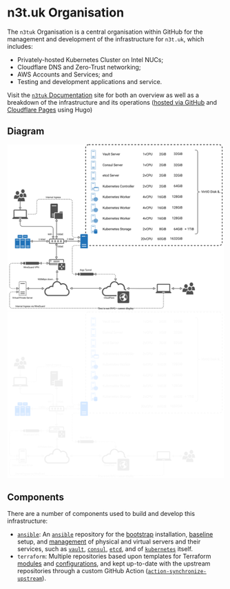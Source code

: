 # n3t.uk Organisation

The `n3tuk` Organisation is a central organisation within GitHub for the
management and development of the infrastructure for `n3t.uk`, which includes:

- Privately-hosted Kubernetes Cluster on Intel NUCs;
- Cloudflare DNS and Zero-Trust networking;
- AWS Accounts and Services; and
- Testing and development applications and service.

Visit the [`n3tuk` Documentation][n3tuk-documentation] site for both an
overview as well as a breakdown of the infrastructure and its operations
([hosted via GitHub][github-n3tuk-documentation] and [Cloudflare
Pages][cloudflare-pages] using Hugo)

[n3tuk-documentation]: https://documentation.n3t.uk
[github-n3tuk-documentation]: https://github.com/n3tuk/documentation
[cloudflare-pages]: https://pages.cloudflare.com/

## Diagram

![Network Diagram (Light Mode)](https://github.com/n3tuk/.github/blob/main/images/network-light.svg#gh-light-mode-only)
![Network Diagram (Dark Mode)](https://github.com/n3tuk/.github/blob/main/images/network-dark.svg#gh-dark-mode-only)

## Components

There are a number of components used to build and develop this infrastructure:

- [`ansible`][github-ansible]: An [`ansible`][ansible] repository for the
  [bootstrap][bootstrap] installation, [baseline][baseline] setup, and
  [management][all] of physical and virtual servers and their services, such as
  [`vault`][vault], [`consul`][consul], [`etcd`][etcd], and of
  [`kubernetes`][kubernetes] itself.
- `terraform`: Multiple repositories based upon templates for Terraform
  [modules][modules] and [configurations][configurations], and kept up-to-date
  with the upstream repositories through a custom GitHub Action
  ([`action-synchronize-upstream`][action-synchronise]).

[ansible]: https://www.ansible.com/
[github-ansible]: https://github.com/n3tuk/ansible
[bootstrap]: https://github.com/n3tuk/ansible/blob/main/plays/bootstrap.yaml
[baseline]: https://github.com/n3tuk/ansible/blob/main/plays/baseline.yaml
[all]: https://github.com/n3tuk/ansible/blob/main/plays/all.yaml
[vault]: https://github.com/n3tuk/ansible/tree/main/roles/vault
[consul]: https://github.com/n3tuk/ansible/tree/main/roles/consul
[etcd]: https://github.com/n3tuk/ansible/tree/main/plays/roles/etcd
[kubernetes]: https://github.com/n3tuk/ansible/tree/main/roles/kubernetes
[modules]: https://github.com/n3tuk/template-terraform-module
[configurations]: https://github.com/n3tuk/template-terraform-configuration
[action-synchronise]: https://github.com/n3tuk/action-synchronise-upstream
